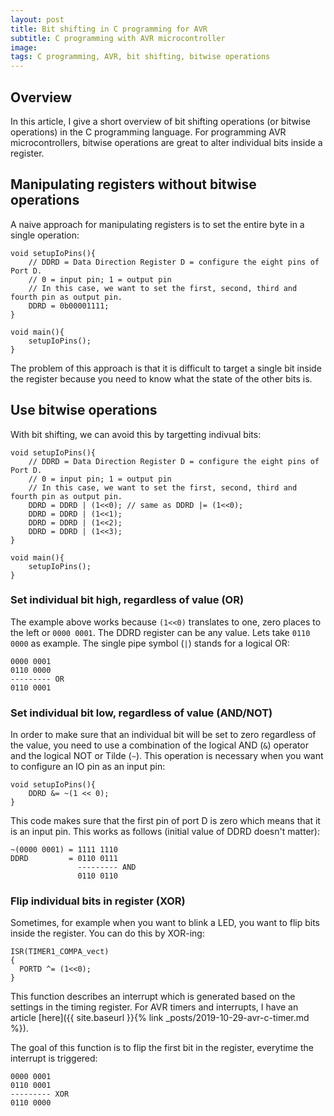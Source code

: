 ```yaml
---
layout: post
title: Bit shifting in C programming for AVR
subtitle: C programming with AVR microcontroller
image:
tags: C programming, AVR, bit shifting, bitwise operations
---
```


## Overview

In this article, I give a short overview of bit shifting operations (or bitwise operations) in the C programming language. For programming AVR microcontrollers, bitwise operations are great to alter individual bits inside a register. 

## Manipulating registers without bitwise operations

A naive approach for manipulating registers is to set the entire byte in a single operation:
```
void setupIoPins(){
    // DDRD = Data Direction Register D = configure the eight pins of Port D. 
    // 0 = input pin; 1 = output pin
    // In this case, we want to set the first, second, third and fourth pin as output pin.
    DDRD = 0b00001111;
}

void main(){
    setupIoPins();
}
```

The problem of this approach is that it is difficult to target a single bit inside the register because you need to know what the state of the other bits is. 

## Use bitwise operations

With bit shifting, we can avoid this by targetting indivual bits:
```
void setupIoPins(){
    // DDRD = Data Direction Register D = configure the eight pins of Port D. 
    // 0 = input pin; 1 = output pin
    // In this case, we want to set the first, second, third and fourth pin as output pin.
    DDRD = DDRD | (1<<0); // same as DDRD |= (1<<0);
    DDRD = DDRD | (1<<1);
    DDRD = DDRD | (1<<2);
    DDRD = DDRD | (1<<3);
}

void main(){
    setupIoPins();
}
```

### Set individual bit high, regardless of value (OR)

The example above works because `(1<<0)` translates to one, zero places to the left or `0000 0001`. The DDRD register can be any value. Lets take `0110 0000` as example. The single pipe symbol (`|`) stands for a logical OR:
```
0000 0001
0110 0000
--------- OR
0110 0001
```

### Set individual bit low, regardless of value (AND/NOT)

In order to make sure that an individual bit will be set to zero regardless of the value, you need to use a combination of the logical AND (`&`) operator and the logical NOT or Tilde (`~`). This operation is necessary when you want to configure an IO pin as an input pin:
```
void setupIoPins(){
    DDRD &= ~(1 << 0);
}
```

This code makes sure that the first pin of port D is zero which means that it is an input pin. This works as follows (initial value of DDRD doesn't matter):
```
~(0000 0001) = 1111 1110
DDRD         = 0110 0111
               --------- AND
               0110 0110
```

### Flip individual bits in register (XOR)

Sometimes, for example when you want to blink a LED, you want to flip bits inside the register. You can do this by XOR-ing:

```
ISR(TIMER1_COMPA_vect)
{
  PORTD ^= (1<<0);		
}
```

This function describes an interrupt which is generated based on the settings in the timing register. For AVR timers and interrupts, I have an article [here]({{ site.baseurl }}{% link _posts/2019-10-29-avr-c-timer.md %}). 

The goal of this function is to flip the first bit in the register, everytime the interrupt is triggered:
```
0000 0001
0110 0001
--------- XOR
0110 0000
```